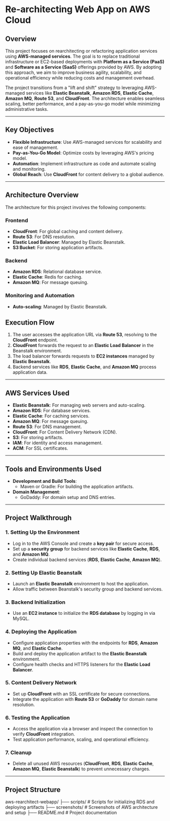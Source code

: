 # Re-architecting Web App on AWS Cloud

## Overview
This project focuses on rearchitecting or refactoring application services using **AWS-managed services**. The goal is to replace traditional infrastructure or EC2-based deployments with **Platform as a Service (PaaS)** and **Software as a Service (SaaS)** offerings provided by AWS. By adopting this approach, we aim to improve business agility, scalability, and operational efficiency while reducing costs and management overhead.

The project transitions from a "lift and shift" strategy to leveraging AWS-managed services like **Elastic Beanstalk**, **Amazon RDS**, **Elastic Cache**, **Amazon MQ**, **Route 53**, and **CloudFront**. The architecture enables seamless scaling, better performance, and a pay-as-you-go model while minimizing administrative tasks.

---

## Key Objectives
- **Flexible Infrastructure**: Use AWS-managed services for scalability and ease of management.
- **Pay-as-You-Go Model**: Optimize costs by leveraging AWS's pricing model.
- **Automation**: Implement infrastructure as code and automate scaling and monitoring.
- **Global Reach**: Use **CloudFront** for content delivery to a global audience.

---

## Architecture Overview
The architecture for this project involves the following components:

### Frontend
- **CloudFront**: For global caching and content delivery.
- **Route 53**: For DNS resolution.
- **Elastic Load Balancer**: Managed by Elastic Beanstalk.
- **S3 Bucket**: For storing application artifacts.

### Backend
- **Amazon RDS**: Relational database service.
- **Elastic Cache**: Redis for caching.
- **Amazon MQ**: For message queuing.

### Monitoring and Automation
- **Auto-scaling**: Managed by Elastic Beanstalk.



## Execution Flow
1. The user accesses the application URL via **Route 53**, resolving to the **CloudFront** endpoint.
2. **CloudFront** forwards the request to an **Elastic Load Balancer** in the Beanstalk environment.
3. The load balancer forwards requests to **EC2 instances** managed by **Elastic Beanstalk**.
4. Backend services like **RDS**, **Elastic Cache**, and **Amazon MQ** process application data.

---

## AWS Services Used
- **Elastic Beanstalk**: For managing web servers and auto-scaling.
- **Amazon RDS**: For database services.
- **Elastic Cache**: For caching services.
- **Amazon MQ**: For message queuing.
- **Route 53**: For DNS management.
- **CloudFront**: For Content Delivery Network (CDN).
- **S3**: For storing artifacts.
- **IAM**: For identity and access management.
- **ACM**: For SSL certificates.

---

## Tools and Environments Used
- **Development and Build Tools**:
  - Maven or Gradle: For building the application artifacts.
- **Domain Management**:
  - GoDaddy: For domain setup and DNS entries.

---

## Project Walkthrough

### 1. Setting Up the Environment
- Log in to the AWS Console and create a **key pair** for secure access.
- Set up a **security group** for backend services like **Elastic Cache**, **RDS**, and **Amazon MQ**.
- Create individual backend services (**RDS**, **Elastic Cache**, **Amazon MQ**).

### 2. Setting Up Elastic Beanstalk
- Launch an **Elastic Beanstalk** environment to host the application.
- Allow traffic between Beanstalk's security group and backend services.

### 3. Backend Initialization
- Use an **EC2 instance** to initialize the **RDS database** by logging in via MySQL.

### 4. Deploying the Application
- Configure application properties with the endpoints for **RDS**, **Amazon MQ**, and **Elastic Cache**.
- Build and deploy the application artifact to the **Elastic Beanstalk** environment.
- Configure health checks and HTTPS listeners for the **Elastic Load Balancer**.

### 5. Content Delivery Network
- Set up **CloudFront** with an SSL certificate for secure connections.
- Integrate the application with **Route 53** or **GoDaddy** for domain name resolution.

### 6. Testing the Application
- Access the application via a browser and inspect the connection to verify **CloudFront** integration.
- Test application performance, scaling, and operational efficiency.

### 7. Cleanup
- Delete all unused AWS resources (**CloudFront**, **RDS**, **Elastic Cache**, **Amazon MQ**, **Elastic Beanstalk**) to prevent unnecessary charges.

---

## Project Structure
aws-rearchitect-webapp/
├── scripts/ # Scripts for initializing RDS and deploying artifacts
├── screenshots/ # Screenshots of AWS architecture and setup
├── README.md # Project documentation

